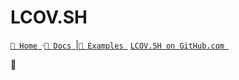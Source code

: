 # LCOV.SH

[`🔮 Home `](https://lcov.sh)·[`📖 Docs `](https://lcov.sh/docs)|[`🍕 Examples `](https://lcov.sh/examples/)  [`LCOV.SH on GitHub.com `](https://github.com/javanile/lcov.sh)

🔮 
